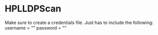 # HPLLDPScan

Make sure to create a credentials file. Just has to include the following:
   username = ""
   password = ""
  
